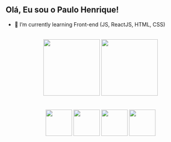 ## Olá, Eu sou o Paulo Henrique!

- 🌱 I’m currently learning Front-end (JS, ReactJS, HTML, CSS)
<br>

<div  align="center">
  <img  height="150em" src="https://github-readme-stats.vercel.app/api?username=PauloHenriqueSKT&count_private=true&show_icons=true&theme=github_dark"/>
  
  <img height="150em" src="https://github-readme-stats.vercel.app/api/top-langs/?username=PauloHenriqueSKT&layout=compact&theme=github_dark"/>
  
  
</div>
<br>
<br>

<div align="center">
  <img width="70px" src="https://cdn.jsdelivr.net/gh/devicons/devicon/icons/javascript/javascript-plain.svg" />
  <img width="70px" src="https://cdn.jsdelivr.net/gh/devicons/devicon/icons/react/react-original.svg" />
  <img width="70px"  src="https://cdn.jsdelivr.net/gh/devicons/devicon/icons/css3/css3-plain.svg" />
  <img width="70px" src="https://cdn.jsdelivr.net/gh/devicons/devicon/icons/html5/html5-plain.svg" />



</div>
